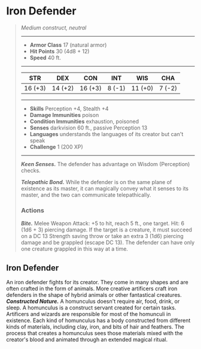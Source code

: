 # Iron Defender
>*Medium construct, neutral*
>___
>- **Armor Class** 17 (natural armor)
>- **Hit Points** 30 (4d8 + 12)
>- **Speed** 40 ft.
>___
>|STR|DEX|CON|INT|WIS|CHA|
>|:---:|:---:|:---:|:---:|:---:|:---:|
>|16 (+3)|14 (+2)|16 (+3)|8 (-1)|11 (+0)|7 (-2)|
>___
>- **Skills** Perception +4, Stealth +4
>- **Damage Immunities** poison
>- **Condition Immunities** exhaustion, poisoned
>- **Senses** darkvision 60 ft., passive Perception 13
>- **Languages** understands the languages of its creator but can't speak
>- **Challenge** 1 (200 XP)
>___
>***Keen Senses.*** The defender has advantage on Wisdom (Perception) checks.  
>
>***Telepathic Bond.*** While the defender is on the same plane of existence as its master, it can magically convey what it senses to its master, and the two can communicate telepathically.  
>
>### Actions
>***Bite.*** Melee Weapon Attack: +5 to hit, reach 5 ft., one target. Hit: 6 (1d6 + 3) piercing damage. If the target is a creature, it must succeed on a DC 13 Strength saving throw or take an extra 3 (1d6) piercing damage and be grappled (escape DC 13). The defender can have only one creature grappled in this way at a time.
## Iron Defender
An iron defender fights for its creator. They come in many shapes and are often crafted in the form of animals. More creative artificers craft iron defenders in the shape of hybrid animals or other fantastical creatures.
***Constructed Nature.*** A homunculus doesn't require air, food, drink, or sleep.
A homunculus is a construct servant created for certain tasks. Artificers and wizards are responsible for most of the homunculi in existence.
Each kind of homunculus has a body constructed from different kinds of materials, including clay, iron, and bits of hair and feathers. The process that creates a homunculus sees those materials mixed with the creator's blood and animated through an extended magical ritual.